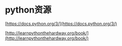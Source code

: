 # python资源

[https://docs.python.org/3/](https://docs.python.org/3/)

[http://learnpythonthehardway.org/book/](http://learnpythonthehardway.org/book/)
